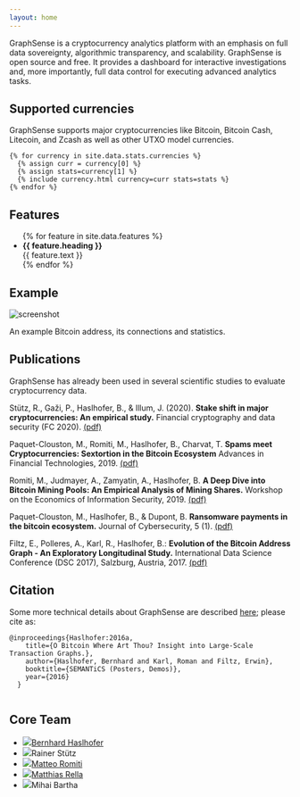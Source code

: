 ```yaml
---
layout: home
---
```


<div class="container mt-3">
  <p class="lead text-center">
    GraphSense is a cryptocurrency analytics platform with an emphasis on full data sovereignty, algorithmic transparency, and scalability. GraphSense is open source and free. It provides a dashboard for interactive investigations and, more importantly, full data control for executing advanced analytics tasks.
  </p>
</div>

## Supported currencies

<div class="container">

  <p class="mb-5">GraphSense supports major cryptocurrencies like Bitcoin, Bitcoin Cash, Litecoin, and Zcash as well as other UTXO model currencies.</p>

  <div class="row">

    {% for currency in site.data.stats.currencies %}
      {% assign curr = currency[0] %}
      {% assign stats=currency[1] %}
      {% include currency.html currency=curr stats=stats %}
    {% endfor %}

  </div>
</div>

## Features

<ul class="container features d-flex flex-row flex-wrap w-100">
{% for feature in site.data.features %}
    <li><i class="{{feature.collection | default: "fa" }} fa-{{ feature.icon }}"></i> <strong>{{ feature.heading }}</strong> <div>{{ feature.text }}</div></li>
{% endfor %}
</ul>

## Example

<div class="container">
  <p class="text-center m-auto"><img class="w-100" src="{{ "/assets/img/GraphSense_0.4.1-screenshot_detail.png" | relative_url }}" alt="screenshot"></p><p class="text-center">An example Bitcoin address, its connections and statistics.</p>
</div>

## Publications

<div class="container">

  <p>GraphSense has already been used in several scientific studies to evaluate cryptocurrency data.</p>

  <p>Stütz, R., Gaži, P., Haslhofer, B., & Illum, J. (2020). <strong>Stake shift in major cryptocurrencies: An empirical study.</strong> Financial cryptography and data security (FC 2020).
  <a href="https://arxiv.org/abs/2001.04187">(pdf)</a></p>

  <p>Paquet-Clouston, M., Romiti, M., Haslhofer, B., Charvat, T.
  <strong>Spams meet Cryptocurrencies: Sextortion in the Bitcoin Ecosystem</strong>
  Advances in Financial Technologies, 2019.
  <a href="https://arxiv.org/abs/1908.01051">(pdf)</a></p>

  <p>Romiti, M., Judmayer, A., Zamyatin, A., Haslhofer, B.
  <strong>A Deep Dive into Bitcoin Mining Pools: An Empirical Analysis of Mining Shares.</strong>
  Workshop on the Economics of Information Security, 2019.
  <a href="https://arxiv.org/abs/1905.05999">(pdf)</a></p>

  <p>Paquet-Clouston, M., Haslhofer, B., & Dupont, B.
  <strong>Ransomware payments in the bitcoin ecosystem.</strong>
  Journal of Cybersecurity, 5 (1).
  <a href="http://arxiv.org/abs/1804.04080">(pdf)</a></p>

  <p>Filtz, E., Polleres, A., Karl, R., Haslhofer, B.:
  <strong>Evolution of the Bitcoin Address Graph - An Exploratory Longitudinal Study.</strong>
  International Data Science Conference (DSC 2017), Salzburg, Austria, 2017.
  <a href="https://aic.ai.wu.ac.at/~polleres/publications/filtz-etal-2017IDSC.pdf">(pdf)</a></p>
</div>

## Citation

<div class="container">
  <p>Some more technical details about GraphSense are described <a href="http://ceur-ws.org/Vol-1695/paper20.pdf">here</a>; please cite as:</p>

  <div class="highlighter-rouge"><div class="highlight"><pre class="highlight"><code>@inproceedings{Haslhofer:2016a,
    title={O Bitcoin Where Art Thou? Insight into Large-Scale Transaction Graphs.},
    author={Haslhofer, Bernhard and Karl, Roman and Filtz, Erwin},
    booktitle={SEMANTiCS (Posters, Demos)},
    year={2016}
  }
  </code></pre></div></div>
</div>


## Core Team

<ul class="contributors container d-flex flex-row flex-wrap m-auto justify-content-around">
  <li><img src="{{ "/assets/img/bh.jpeg" | relative_url }}"/><a href="http://bernhardhaslhofer.info/">Bernhard Haslhofer</a></li>
  <li><img src="{{ "/assets/img/rs.png" | relative_url }}"/>Rainer Stütz</li>
  <li><img src="{{ "/assets/img/romitim.png" | relative_url }}"/><a href="https://matteoromiti.github.io/">Matteo Romiti</a></li>
  <li><img src="{{ "/assets/img/mr.jpeg" | relative_url }}"/><a href="https://pi.systems">Matthias Rella</a></li>    
  <li><img src="{{ "/assets/img/mb.jpeg" | relative_url }}"/>Mihai Bartha</li>    
</ul>
